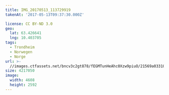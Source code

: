 ```yaml
---
title: IMG_20170513_113729919
takenAt: '2017-05-13T09:37:30.000Z'

license: CC BY-ND 3.0
geo:
  lat: 63.426641
  lng: 10.403705
tags:
  - Trondheim
  - Norwegen
  - Norge
url: >-
  //images.ctfassets.net/bncv3c2gt878/fEGMTunHeAhc0Xzw9piuO/21569a03310735270af38bf3223f7508/img_20170513_113729919_34609926686_o
size: 4217050
image:
  width: 4608
  height: 2592
---
```

